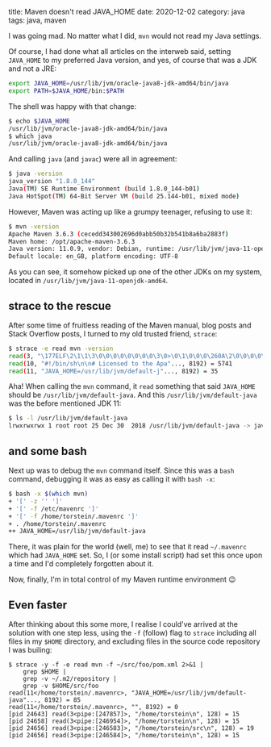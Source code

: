 title: Maven doesn't read JAVA_HOME
date: 2020-12-02
category: java
tags: java, maven

I was going mad. No matter what I did, `mvn` would not read my Java
settings.

Of course, I had done what all articles on the interweb said, setting
`JAVA_HOME` to my preferred Java version, and yes, of course that was
a JDK and not a JRE:

```bash
export JAVA_HOME=/usr/lib/jvm/oracle-java8-jdk-amd64/bin/java
export PATH=$JAVA_HOME/bin:$PATH
```

The shell was happy with that change:
```bash
$ echo $JAVA_HOME
/usr/lib/jvm/oracle-java8-jdk-amd64/bin/java
$ which java
/usr/lib/jvm/oracle-java8-jdk-amd64/bin/java
```

And calling `java` (and `javac`) were all in agreement:
```bash
$ java -version
java_version "1.8.0_144"
Java(TM) SE Runtime Environment (build 1.8.0_144-b01)
Java HotSpot(TM) 64-Bit Server VM (build 25.144-b01, mixed mode)
```

However, Maven was acting up like a grumpy teenager, refusing to use
it:
```bash
$ mvn -version
Apache Maven 3.6.3 (cecedd343002696d0abb50b32b541b8a6ba2883f)
Maven home: /opt/apache-maven-3.6.3
Java version: 11.0.9, vendor: Debian, runtime: /usr/lib/jvm/java-11-openjdk-amd64
Default locale: en_GB, platform encoding: UTF-8
```

As you can see, it somehow picked up one of the other JDKs on my
system, located in `/usr/lib/jvm/java-11-openjdk-amd64`.

## strace to the rescue

After some time of fruitless reading of the Maven manual, blog posts
and Stack Overflow posts, I turned to my old trusted friend, `strace`:

```bash
$ strace -e read mvn -version
read(3, "\177ELF\2\1\1\3\0\0\0\0\0\0\0\0\3\0>\0\1\0\0\0\260A\2\0\0\0\0\0"..., 832) = 832
read(10, "#!/bin/sh\n\n# Licensed to the Apa"..., 8192) = 5741
read(11, "JAVA_HOME=/usr/lib/jvm/default-j"..., 8192) = 35
```

Aha! When calling the `mvn` command, it `read` something that said
`JAVA_HOME` should be `/usr/lib/jvm/default-java`. And this
`/usr/lib/jvm/default-java` was the before mentioned JDK 11:

```bash
$ ls -l /usr/lib/jvm/default-java
lrwxrwxrwx 1 root root 25 Dec 30  2018 /usr/lib/jvm/default-java -> java-1.11.0-openjdk-amd64/
```


## and some bash
Next up was to debug the `mvn` command itself. Since this was a `bash`
command, debugging it was as easy as calling it with `bash -x`:

```bash
$ bash -x $(which mvn)
+ '[' -z '' ']'
+ '[' -f /etc/mavenrc ']'
+ '[' -f /home/torstein/.mavenrc ']'
+ . /home/torstein/.mavenrc
++ JAVA_HOME=/usr/lib/jvm/default-java
```

There, it was plain for the world (well, me) to see that it read
`~/.mavenrc` which had `JAVA_HOME` set. So, I (or some install script)
had set this once upon a time and I'd completely forgotten about it.

Now, finally, I'm in total control of my Maven runtime environment 😉

## Even faster
After thinking about this some more, I realise I could've arrived at
the solution with one step less, using the `-f` (follow) flag to
`strace` including all files in my `$HOME` directory, and excluding
files in the source code repository I was builing:
```
$ strace -y -f -e read mvn -f ~/src/foo/pom.xml 2>&1 | 
    grep $HOME |
    grep -v ~/.m2/repository |
    grep -v $HOME/src/foo
read(11</home/torstein/.mavenrc>, "JAVA_HOME=/usr/lib/jvm/default-java"..., 8192) = 85
read(11</home/torstein/.mavenrc>, "", 8192) = 0
[pid 24643] read(3<pipe:[247857]>, "/home/torstein\n", 128) = 15
[pid 24658] read(3<pipe:[246954]>, "/home/torstein\n", 128) = 15
[pid 24656] read(3<pipe:[246583]>, "/home/torstein/src\n", 128) = 19
[pid 24656] read(3<pipe:[246584]>, "/home/torstein\n", 128) = 15
```
